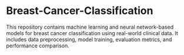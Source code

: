 # Breast-Cancer-Classification
This repository contains machine learning and neural network-based models for breast cancer classification using real-world clinical data. It includes data preprocessing, model training, evaluation metrics, and performance comparison.
